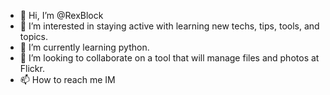- 👋 Hi, I’m @RexBlock
- 👀 I’m interested in staying active with learning new techs, tips, tools, and topics. 
- 🌱 I’m currently learning python.
- 💞️ I’m looking to collaborate on a tool that will manage files and photos at Flickr.
- 📫 How to reach me IM

<!---
RexBlock/RexBlock is a ✨ special ✨ repository because its `README.md` (this file) appears on your GitHub profile.
You can click the Preview link to take a look at your changes.
--->
